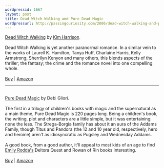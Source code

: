 ```yaml
--- 
wordpressid: 1667
layout: post
title: Dead Witch Walking and Pure Dead Magic
wordpressurl: http://passingcuriosity.com/2006/dead-witch-walking-and-pure-dead-magic/
---
```

<a class="title" href="http://kimharrison.net/Dead%20Witch%20Walking.htm">Dead Witch Walking</a> by <a href="http://www.kimharrison.net/">Kim Harrison</a>.<br /><br />Dead Witch Walking is yet another paranormal romance. In a similar vein to the works of Laurell K. Hamilton, Tanya Huff, Charlaine Harris, Kelly Armstrong, Sherrilyn Kenyon and many others, this blends aspects of the thriller; the fantasy; the crime and the romance novel into one compelling whole. <br /><br /><a href="http://isbn.nu/0060572965">Buy</a> | <a href="http://www.amazon.com/gp/product/0060572965">Amazon</a><hr/><br /><a class="title" href="http://www.bloomsbury.com/BookCatalog/ProductItem.asp?sku=1121827">Pure Dead Magic</a> by Debi Gliori.<br /><br />The first in a trilogy of children's books with magic and the supernatural as a main theme, <span class="title">Pure Dead Magic</span> is 220 pages long. Being a children's book, the writing, plot and characters are a little simple, but it was entertaining none the less. The Strega-Borgia family has about it an aura of the Addams Family, though Titus and Pandora (the 12 and 10 year old, respectively, hero and heroine) aren't as idiosyncratic as Pugsley and Wednesday Addams.<br /><br />A good book, from a good author, it'll appeal to most kids of an age to find <a href="http://www.emilyrodda.com/">Emily Rodda's</a> <span class="title">Deltora Quest</span> and <span class="title">Rowan of Rin</span> books interesting.<br /><br /><a href="http://isbn.nu/0552547573">Buy</a> | <a href="http://www.amazon.com/gp/product/0552547573/">Amazon</a>
